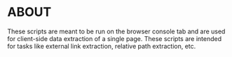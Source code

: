 # ABOUT

These scripts are meant to be run on the browser console tab and are used for client-side data extraction of a single page. These scripts are intended for tasks like external link extraction, relative path extraction, etc.
